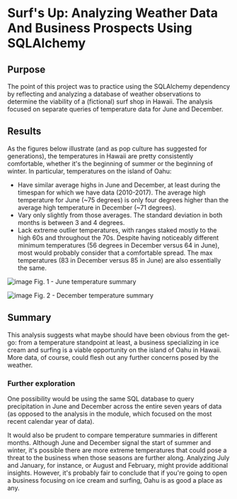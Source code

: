 # Surf's Up: Analyzing Weather Data And Business Prospects Using SQLAlchemy

## Purpose
The point of this project was to practice using the SQLAlchemy dependency by reflecting and analyzing a database of weather observations to determine the viability of a (fictional) surf shop in Hawaii. The analysis focused on separate queries of temperature data for June and December.

## Results
As the figures below illustrate (and as pop culture has suggested for generations), the temperatures in Hawaii are pretty consistently comfortable, whether it's the beginning of summer or the beginning of winter. In particular, temperatures on the island of Oahu:

- Have similar average highs in June and December, at least during the timespan for which we have data (2010-2017). The average high temperature for June (~75 degrees) is only four degrees higher than the average high temperature in December (~71 degrees). 
- Vary only slightly from those averages. The standard deviation in both months is between 3 and 4 degrees.
- Lack extreme outlier temperatures, with ranges staked mostly to the high 60s and throughout the 70s. Despite having noticeably different minimum temperatures (56 degrees in December versus 64 in June), most would probably consider that a comfortable spread. The max temperatures (83 in December versus 85 in June) are also essentially the same.

![image](https://user-images.githubusercontent.com/1015285/123522987-8d543580-d686-11eb-92e1-636b42c1fdd2.png)
Fig. 1 - June temperature summary

![image](https://user-images.githubusercontent.com/1015285/123523044-d1dfd100-d686-11eb-9a15-f7309cb43eeb.png)
Fig. 2 - December temperature summary

## Summary
This analysis suggests what maybe should have been obvious from the get-go: from a temperature standpoint at least, a business specializing in ice cream and surfing is a viable opportunity on the island of Oahu in Hawaii. More data, of course, could flesh out any further concerns posed by the weather. 

### Further exploration

One possibility would be using the same SQL database to query precipitation in June and December across the entire seven years of data (as opposed to the analysis in the module, which focused on the most recent calendar year of data). 

It would also be prudent to compare temperature summaries in different months. Although June and December signal the start of summer and winter, it's possible there are more extreme temperatures that could pose a threat to the business when those seasons are further along. Analyzing July and January, for instance, or August and February, might provide additional insights. However, it's probably fair to conclude that if you're going to open a business focusing on ice cream and surfing, Oahu is as good a place as any.
